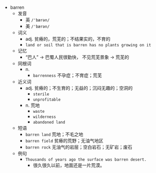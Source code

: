 - barren
  - 发音
    - 英 `/'bærən/`
    - 美 `/'bærən/`
  - 词义
    - adj. 贫瘠的，荒芜的；不结果实的，不育的
    - `land or soil that is barren has no plants growing on it`
  - 记忆
    - “巴人” → 巴蜀人民很勤快， 不见荒芜景象 → 荒芜的
  - 同根词
    - n.
      - `barrenness` 不孕症；不育症；荒芜
  - 近义词
    - adj. 贫瘠的；不生育的；无益的；沉闷无趣的；空洞的
      - `sterile`
      - `unprofitable`
    - n. 荒地
      - `waste`
      - `wilderness`
      - `abandoned land`
  - 短语
    - `barren land` 荒地；不毛之地 
    - `barren field` 贫瘠的荒野；无油气地区 
    - `barren rock` 无油气的岩层；空白岩石；无矿岩；废石 
  - 例句
    - `Thousands of years ago the surface was barren desert.`
      - 很久很久以前，地面还是一片荒漠。

